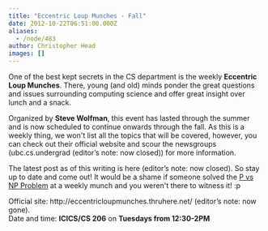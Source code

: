 ```yaml
---
title: "Eccentric Loup Munches - Fall"
date: 2012-10-22T06:51:00.000Z
aliases:
  - /node/483
author: Christopher Head
images: []
---
```


<div class="field field-name-body field-type-text-with-summary field-label-hidden"><div class="field-items"><div class="field-item even"><p>One of the best kept secrets in the CS department is the weekly <strong>Eccentric Loup Munches</strong>.  There, young (and old) minds ponder the great questions and issues surrounding computing science and offer great insight over lunch and a snack.</p>
<p>Organized by <strong>Steve Wolfman</strong>, this event has lasted through the summer and is now scheduled to continue onwards through the fall.  As this is a weekly thing, we won&apos;t list all the topics that will be covered, however, you can check out their official website and scour the newsgroups (ubc.cs.undergrad (editor&#x2019;s note: now closed)) for more information. </p>
<p>The latest post as of this writing is here (editor&#x2019;s note: now closed).  So stay up to date and come out!  It would be a shame if someone solved the <a href="https://www.claymath.org/millennium/P_vs_NP/">P vs NP Problem</a> at a weekly munch and you weren&apos;t there to witness it! :p</p>
<p>Official site: http://eccentricloupmunches.thruhere.net/ (editor&#x2019;s note: now gone).<br>
Date and time: <strong>ICICS/CS 206</strong> on <strong>Tuesdays from 12:30-2PM</strong></p>
</div></div></div>    <footer>
          </footer>
